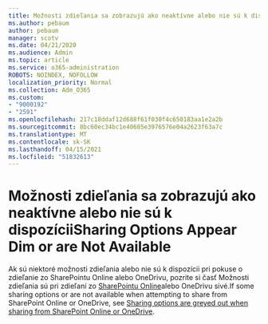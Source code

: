 ```yaml
---
title: Možnosti zdieľania sa zobrazujú ako neaktívne alebo nie sú k dispozícii
ms.author: pebaum
author: pebaum
manager: scotv
ms.date: 04/21/2020
ms.audience: Admin
ms.topic: article
ms.service: o365-administration
ROBOTS: NOINDEX, NOFOLLOW
localization_priority: Normal
ms.collection: Adm_O365
ms.custom:
- "9000192"
- "2591"
ms.openlocfilehash: 217c18ddaf12d688f61f030f4c650183aa1e2a2b
ms.sourcegitcommit: 8bc60ec34bc1e40685e3976576e04a2623f63a7c
ms.translationtype: MT
ms.contentlocale: sk-SK
ms.lasthandoff: 04/15/2021
ms.locfileid: "51832613"
---
```

# <a name="sharing-options-appear-dim-or-are-not-available"></a><span data-ttu-id="b7e34-102">Možnosti zdieľania sa zobrazujú ako neaktívne alebo nie sú k dispozícii</span><span class="sxs-lookup"><span data-stu-id="b7e34-102">Sharing Options Appear Dim or are Not Available</span></span>

<span data-ttu-id="b7e34-103">Ak sú niektoré možnosti zdieľania alebo nie sú k dispozícii pri pokuse o zdieľanie zo SharePointu Online alebo OneDrivu, pozrite si časť Možnosti zdieľania sú pri zdieľaní zo [SharePointu Online](https://docs.microsoft.com/sharepoint/support/administration/sharing-options-grayed-out-when-sharing-from-sharepoint-online-or-onedrive)alebo OneDrivu sivé.</span><span class="sxs-lookup"><span data-stu-id="b7e34-103">If some sharing options or are not available when attempting to share from SharePoint Online or OneDrive, see [Sharing options are greyed out when sharing from SharePoint Online or OneDrive](https://docs.microsoft.com/sharepoint/support/administration/sharing-options-grayed-out-when-sharing-from-sharepoint-online-or-onedrive).</span></span>